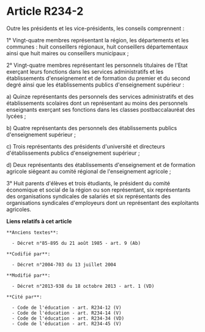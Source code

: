 # Article R234-2

Outre les présidents et les vice-présidents, les conseils comprennent : 

1° Vingt-quatre membres représentant la région, les départements et les communes : huit conseillers régionaux, huit
conseillers départementaux ainsi que huit maires ou conseillers municipaux ; 

2° Vingt-quatre membres représentant les personnels titulaires de l'Etat exerçant leurs fonctions dans les services
administratifs et les établissements d'enseignement et de formation du premier et du second degré ainsi que les
établissements publics d'enseignement supérieur : 

a) Quinze représentants des personnels des services administratifs et des établissements scolaires dont un représentant au
moins des personnels enseignants exerçant ses fonctions dans les classes postbaccalauréat des lycées ; 

b) Quatre représentants des personnels des établissements publics d'enseignement supérieur ; 

c) Trois représentants des présidents d'université et directeurs d'établissements publics d'enseignement supérieur ; 

d) Deux représentants des établissements d'enseignement et de formation agricole siégeant au comité régional de
l'enseignement agricole ; 

3° Huit parents d'élèves et trois étudiants, le président du comité économique et social de la région ou son représentant,
six représentants des organisations syndicales de salariés et six représentants des organisations syndicales d'employeurs
dont un représentant des exploitants agricoles.

**Liens relatifs à cet article**

	**Anciens textes**:

	  - Décret n°85-895 du 21 août 1985 - art. 9 (Ab)

	**Codifié par**:

	  - Décret n°2004-703 du 13 juillet 2004

	**Modifié par**:

	  - Décret n°2013-938 du 18 octobre 2013 - art. 1 (VD)

	**Cité par**:

	  - Code de l'éducation - art. R234-12 (V)
	  - Code de l'éducation - art. R234-14 (V)
	  - Code de l'éducation - art. R234-34 (VD)
	  - Code de l'éducation - art. R234-45 (V)
